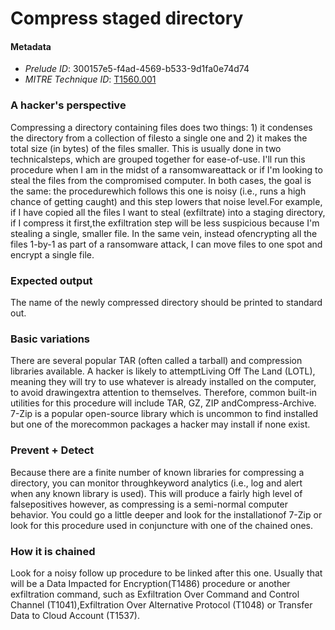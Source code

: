 
# Compress staged directory

#### Metadata

- *Prelude ID*: 300157e5-f4ad-4569-b533-9d1fa0e74d74
- *MITRE Technique ID*: [T1560.001](https://attack.mitre.org/techniques/T1560/001/)

### A hacker's perspective

Compressing a directory containing files does two things: 1) it condenses the directory from a collection of filesto a single one and 2) it makes the total size (in bytes) of the files smaller. This is usually done in two technicalsteps, which are grouped together for ease-of-use. I'll run this procedure when I am in the midst of a ransomwareattack or if I'm looking to steal the files from the compromised computer. In both cases, the goal is the same: the procedurewhich follows this one is noisy (i.e., runs a high chance of getting caught) and this step lowers that noise level.For example, if I have copied all the files I want to steal (exfiltrate) into a staging directory, if I compress it first,the exfiltration step will be less suspicious because I'm stealing a single, smaller file. In the same vein, instead ofencrypting all the files 1-by-1 as part of a ransomware attack, I can move files to one spot and encrypt a single file.

### Expected output

The name of the newly compressed directory should be printed to standard out.

### Basic variations

There are several popular TAR (often called a tarball) and compression libraries available. A hacker is likely to attemptLiving Off The Land (LOTL), meaning they will try to use whatever is already installed on the computer, to avoid drawingextra attention to themselves. Therefore, common built-in utilities for this procedure will include TAR, GZ, ZIP andCompress-Archive. 7-Zip is a popular open-source library which is uncommon to find installed but one of the morecommon packages a hacker may install if none exist.

### Prevent + Detect

Because there are a finite number of known libraries for compressing a directory, you can monitor throughkeyword analytics (i.e., log and alert when any known library is used). This will produce a fairly high level of falsepositives however, as compressing is a semi-normal computer behavior. You could go a little deeper and look for the installationof 7-Zip or look for this procedure used in conjuncture with one of the chained ones.

### How it is chained

Look for a noisy follow up procedure to be linked after this one. Usually that will be a Data Impacted for Encryption(T1486) procedure or another exfiltration command, such as Exfiltration Over Command and Control Channel (T1041),Exfiltration Over Alternative Protocol (T1048) or Transfer Data to Cloud Account (T1537).
